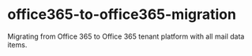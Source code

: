 # office365-to-office365-migration
Migrating from Office 365 to Office 365 tenant platform with all mail data items.
